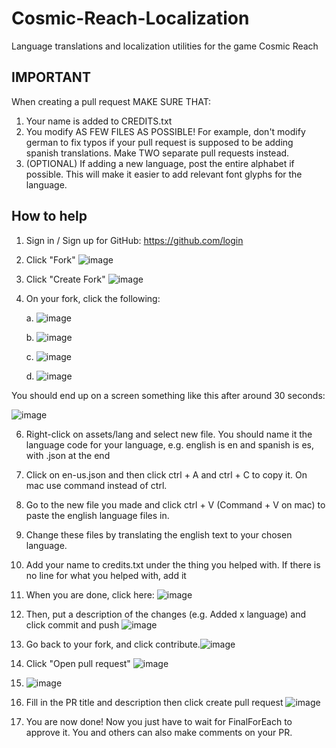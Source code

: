 # Cosmic-Reach-Localization
Language translations and localization utilities for the game Cosmic Reach

## IMPORTANT
When creating a pull request MAKE SURE THAT:
1) Your name is added to CREDITS.txt
2) You modify AS FEW FILES AS POSSIBLE! For example, don't modify german to fix typos if your pull request is supposed to be adding spanish translations. Make TWO separate pull requests instead.
3) (OPTIONAL) If adding a new language, post the entire alphabet if possible. This will make it easier to add relevant font glyphs for the language.

## How to help

1. Sign in / Sign up for GitHub: https://github.com/login

2. Click "Fork" ![image](https://github.com/realeatham/Cosmic-Reach-Localization/assets/136866675/c68ae3d9-b713-4f47-9bca-a11ea6dc751c)

3. Click "Create Fork" ![image](https://github.com/realeatham/Cosmic-Reach-Localization/assets/136866675/e5ca777c-c2c1-4a53-b32b-2183b7f83e7c)

4. On your fork, click the following:
   
   a.  ![image](https://github.com/realeatham/Cosmic-Reach-Localization/assets/136866675/cd5f071e-2452-4410-9d98-9c6096cb8e88)

   b. ![image](https://github.com/realeatham/Cosmic-Reach-Localization/assets/136866675/9f78c336-5e60-4787-9860-b087523e4c43) 
 
   c. ![image](https://github.com/realeatham/Cosmic-Reach-Localization/assets/136866675/703e7f15-5e55-4e0c-a648-f8a306667d20)

   d. ![image](https://github.com/realeatham/Cosmic-Reach-Localization/assets/136866675/45874fca-6f72-4e1e-95ab-4424e563e9f2)

You should end up on a screen something like this after around 30 seconds:

![image](https://github.com/realeatham/Cosmic-Reach-Localization/assets/136866675/662f7ad2-173b-4134-8e94-5a1bfe8413e2)

6. Right-click on assets/lang and select new file. You should name it the language code for your language, e.g. english is en and spanish is es, with .json at the end

7. Click on en-us.json and then click ctrl + A and ctrl + C to copy it. On mac use command instead of ctrl.

8. Go to the new file you made and click ctrl + V (Command + V on mac) to paste the english language files in.

9. Change these files by translating the english text to your chosen language.

10. Add your name to credits.txt under the thing you helped with. If there is no line for what you helped with, add it

11. When you are done, click here: ![image](https://github.com/realeatham/Cosmic-Reach-Localization/assets/136866675/549c8e76-1551-499d-9b21-5e64283c57bc)

12. Then, put a description of the changes (e.g. Added x language) and click commit and push ![image](https://github.com/realeatham/Cosmic-Reach-Localization/assets/136866675/e865579f-a8da-4107-93c3-46b37c0db3a8)

13. Go back to your fork, and click contribute.![image](https://github.com/realeatham/Cosmic-Reach-Localization/assets/136866675/4d085048-c54c-4d5d-be48-d703d2ab1404)

14. Click "Open pull request" ![image](https://github.com/realeatham/Cosmic-Reach-Localization/assets/136866675/68b0e72d-d333-49ec-9f55-02052b4363f6)

15. ![image](https://github.com/realeatham/Cosmic-Reach-Localization/assets/136866675/33a10b0a-b21b-47f1-abbe-f1b13b64c32d)

16. Fill in the PR title and description then click create pull request ![image](https://github.com/realeatham/Cosmic-Reach-Localization/assets/136866675/8064c429-50a5-4254-9704-9d68b431f1d1)

17. You are now done! Now you just have to wait for FinalForEach to approve it. You and others can also make comments on your PR.
